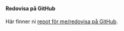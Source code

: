 #### Redovisa på GitHub

Här finner ni [repot för me/redovisa på GitHub](https://github.com/Lainisa/designv2).
